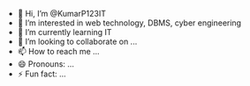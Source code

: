 - 👋 Hi, I’m @KumarP123IT
- 👀 I’m interested in web technology, DBMS, cyber engineering 
- 🌱 I’m currently learning IT
- 💞️ I’m looking to collaborate on ...
- 📫 How to reach me ...
- 😄 Pronouns: ...
- ⚡ Fun fact: ...

<!---
KumarP123IT/KumarP123IT is a ✨ special ✨ repository because its `README.md` (this file) appears on your GitHub profile.
You can click the Preview link to take a look at your changes.
--->
